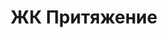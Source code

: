 ---
title: 'ЖК Притяжение'
url: 'zhk-prityazhenie'
city: 'в городе Челябинск'
titleForLayots: 'ЖК Притяжение'
description: 'Новый жилой комплекс совмещающий современные решений и плюсы загородной жизни · Чистый воздух. Панорамные окна. Чистовая отделка. С мебелью и техникой'
year: '2025'
heroImage: '/public/ЖК Притяжение/4LW5xt6UU3I.webp'
location: 'Сосновский'
buildingType: 'Панельный'

aboutSectionData: [
    {
        title: 'Низкие ставки по ипотеке от банков-партнеров',
        text: 'В жилом комплексе «Притяжение» можно приобрести квартиру в ипотеку. Банки партнеры предлагают отличные и привлекательные условия для покупателей, которые позволяют вам инвестировать в свое будущее жилье.',
        image: '/ЖК Притяжение/U40g-5MSn9g.webp',
    },
    {
        title: 'Премиум Комфорт в Объятиях Природы',
        text: Идеальное сочетание современных удобств и загородной идиллии ждет вас в нашем новом жилом комплексе. Наслаждайтесь чистым воздухом и потрясающими видами через панорамные окна, наслаждайтесь чистовой отделкой, полной мебелью и современной техникой для комфортного и стильного образа жизни.',
        image: '/ЖК Притяжение/4LW5xt6UU3I.webp',
    }
]


buildingProcess: [
{image: '/ЖК Притяжение/we-1.webp'}, 
{image: '/ЖК Притяжение/we-2.webp'},
{image: '/ЖК Притяжение/we-3.webp'},
{image: '/ЖК Притяжение/we-4.webp'},
{image: '/ЖК Притяжение/we-5.webp'},
{image: '/ЖК Притяжение/we-6.webp'},
{image: '/ЖК Притяжение/we-7.webp'},
{image: '/ЖК Притяжение/we-8.webp'},
{image: '/ЖК Притяжение/we-9.webp'}, 
{image: '/ЖК Притяжение/we-10.webp'}

]

galleryImages: ['/ЖК Притяжение/ge5t46gj.webp', '/ЖК Притяжение/image-1.webp', '/ЖК Притяжение/SaRT30oAQ.webp', '/ЖК Притяжение/U40g-5MSn9g.webp', '/ЖК Притяжение/funpark.webp', '/ЖК Притяжение/4LW5xt6UU3I.webp']
mapStatic: {
    mapLink: 'https://yandex.ru/maps/?um=constructor%3A95d928ca715d170cab6b4beeb4625b50054c24e9ffc375b624cbd1e29eea161d&amp;source=constructorStatic',
    mapPath: 'https://api-maps.yandex.ru/services/constructor/1.0/static/?um=constructor%3A95d928ca715d170cab6b4beeb4625b50054c24e9ffc375b624cbd1e29eea161d&amp;width=600&amp;height=450&amp;lang=ru_RU',
}
---